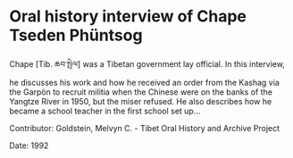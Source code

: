 # Oral history interview of Chape Tseden Phüntsog  
Chape [Tib. ཆབ་སྤེལ] was a Tibetan government lay official. In this interview, he discusses his work and how he received an order from the Kashag via the Garpön to recruit militia when the Chinese were on the banks of the Yangtze River in 1950, but the miser refused. He also describes how he became a school teacher in the first school set up... 

Contributor: Goldstein, Melvyn C. - Tibet Oral History and Archive Project  

Date:
1992  

